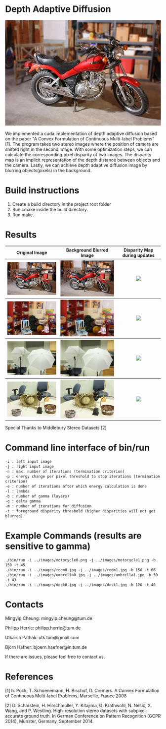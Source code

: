 Depth Adaptive Diffusion
==================
<p align="center">
  <img src="https://raw.githubusercontent.com/mingyip/CUDA-Implementation-of-Depth-Adaptive-Diffusion/master/images/motocycle_blurred.jpg" width="600px">
</p>
We implemented a cuda implementation of depth adaptive diffusion based on the paper "A Convex Formulation of Continuous Multi-label Problems" [1]. The program takes two stereo images where the position of camera are shifted right in the second image. With some optimization steps, we can calculate the corresponding pixel disparity of two images. The disparity map is an implicit representation of the depth distance between objects and the camera. Lastly, we can achieve depth adaptive diffusion image by blurring objects(pixels) in the background. 

Build instructions
==================

1. Create a build directory in the project root folder
2. Run cmake inside the build directory.
3. Run make.

Results
==================


 <table style="width:100%">
  <tr>
    <th> Original Image </th>
    <th> Background Blurred Image </th>
    <th> Disparity Map during updates </th>
  </tr>
  <tr>
    <th>
      <img src="https://raw.githubusercontent.com/mingyip/CUDA-Implementation-of-Depth-Adaptive-Diffusion/master/images/motocycle0.png" width="270px">
    </th>
    <th>
      <img src="https://raw.githubusercontent.com/mingyip/CUDA-Implementation-of-Depth-Adaptive-Diffusion/master/images/motocycle_blurred.jpg" width="270px">
    </th>
    <th>
      <img src="https://raw.githubusercontent.com/mingyip/CUDA-Implementation-of-Depth-Adaptive-Diffusion/master/images/motocycle_disparity.gif" width="270px">
    </th>
  </tr>
  <tr>
    <th>
      <img src="https://raw.githubusercontent.com/mingyip/CUDA-Implementation-of-Depth-Adaptive-Diffusion/master/images/room0.jpg" width="270px">
    </th>
    <th>
      <img src="https://raw.githubusercontent.com/mingyip/CUDA-Implementation-of-Depth-Adaptive-Diffusion/master/images/room_blurred.jpg" width="270px">
    </th>
    <th>
      <img src="https://raw.githubusercontent.com/mingyip/CUDA-Implementation-of-Depth-Adaptive-Diffusion/master/images/room_disparity.gif" width="270px">
    </th>
  </tr>
  <tr>
    <th>
      <img src="https://raw.githubusercontent.com/mingyip/CUDA-Implementation-of-Depth-Adaptive-Diffusion/master/images/umbrella0.jpg" width="270px">
    </th>
    <th>
      <img src="https://raw.githubusercontent.com/mingyip/CUDA-Implementation-of-Depth-Adaptive-Diffusion/master/images/umbrella_blurred.jpg" width="270px">
    </th>
    <th>
      <img src="https://raw.githubusercontent.com/mingyip/CUDA-Implementation-of-Depth-Adaptive-Diffusion/master/images/umbrella_disparity.gif" width="270px">
    </th>
  </tr>
  <tr>
    <th>
      <img src="https://raw.githubusercontent.com/mingyip/CUDA-Implementation-of-Depth-Adaptive-Diffusion/master/images/desk0.jpg" width="270px">
    </th>
    <th>
      <img src="https://raw.githubusercontent.com/mingyip/CUDA-Implementation-of-Depth-Adaptive-Diffusion/master/images/desk_blurred.jpg" width="270px">
    </th>
    <th>
      <img src="https://raw.githubusercontent.com/mingyip/CUDA-Implementation-of-Depth-Adaptive-Diffusion/master/images/desk_disparity.gif" width="270px">
    </th>
  </tr>
</table> 
<p> Special Thanks to Middlebury Stereo Datasets [2] </p>


Command line interface of bin/run
=================================
```
-i : left input image
-j : right input image
-n : max. number of iterations (termination criterion)
-p : energy change per pixel threshold to stop iterations (termination criterion)
-e : number of iterations after which energy calculation is done
-l : lambda
-b : number of gamma (layers)
-g : delta gamma
-m : number of iterations for diffusion
-t : foreground disparity threshold (higher disparities will not get blurred)
```

Example Commands (results are sensitive to gamma)
=========================================
```
./bin/run -i ../images/motocycle0.png -j ../images/motocycle1.png -b 150 -t 45
./bin/run -i ../images/room0.jpg -j ../images/room1.jpg -b 150 -t 66
./bin/run -i ../images/umbrella0.jpg -j ../images/umbrella1.jpg -b 50 -t 43
./bin/run -i ../images/desk0.jpg -j ../images/desk1.jpg -b 120 -t 40
```

Contacts
========

<p> Mingyip Cheung: mingyip.cheung@tum.de </p>
<p> Philipp Herrle: philipp.herrle@tum.de  </p>
<p> Utkarsh Pathak: utk.tum@gmail.com </p>
<p> Björn Häfner: bjoern.haefner@in.tum.de </p>

If there are issues, please feel free to contact us.

References
========
<p> [1] h. Pock, T. Schoenemann, H. Bischof, D. Cremers. A Convex Formulation of Continuous Multi-label Problems, Marseille, France 2008 </p>
<p> [2] D. Scharstein, H. Hirschmüller, Y. Kitajima, G. Krathwohl, N. Nesic, X. Wang, and P. Westling. High-resolution stereo datasets with subpixel-accurate ground truth.
In German Conference on Pattern Recognition (GCPR 2014), Münster, Germany, September 2014. </p>

